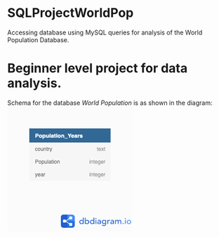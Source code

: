 # SQLProjectWorldPop
Accessing database using MySQL queries for analysis of the World Population Database.

# Beginner level project for data analysis. 
Schema for the database *World Population* is as shown in the diagram:
![Database Schema](https://github.com/AlpeshPatil34/SQLProjectWorldPop/blob/master/WorldPopSchema.png)

